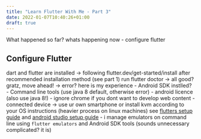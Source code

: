 ```yaml
---
title: "Learn Flutter With Me - Part 3"
date: 2022-01-07T10:40:26+01:00
draft: true
---
```


What happened so far?
whats happening now - configure flutter 

## Configure Flutter

dart and flutter are installed -> following flutter.dev/get-started/install
after recommended installation method (see part 1) run flutter doctor
 -> all good? gratz, move ahead!
 -> error? here is my experience
    - Android SDK instlled?
    - Command line tools (use java 8 default, otherwise error)
    - android licence (also use java 8!)
    - ignore chrome if you dont want to develop web content
    - connected device -> use ur own smartphone or install kvm according to your OS instructions (heavier process on linux machines) see [flutters setup guide](https://docs.flutter.dev/get-started/install/linux#set-up-the-android-emulator) and [android studio setup guide](https://developer.android.com/studio/run/managing-avds)
    - i manage emulators on command line using `flutter emulators` and Android SDK tools (sounds unnecessary complicated? it is)
